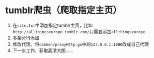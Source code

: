 # tumblr爬虫（爬取指定主页）
1. 在`site.txt`中添加指定tumblr主页，比如`http://allthingseurope.tumblr.com/`只需要添加`allthingseurope`
2. 多条分行添加
3. 修改代理。将`common/proxyHttp.go`中的`127.0.0.1:1080`改成自己代理
4. 下一步工作，获取高清大图......

